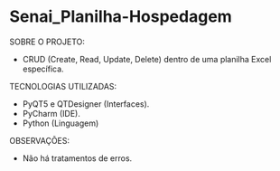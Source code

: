 # Senai_Planilha-Hospedagem

SOBRE O PROJETO:
  - CRUD (Create, Read, Update, Delete) dentro de uma planilha Excel específica.
  
TECNOLOGIAS UTILIZADAS:
  - PyQT5 e QTDesigner (Interfaces).
  - PyCharm (IDE).
  - Python (Linguagem)
 
OBSERVAÇÕES:
  - Não há tratamentos de erros.
